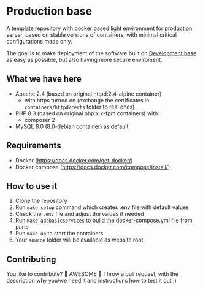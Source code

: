 # Production base

A template repository with docker based light environment for production server, based on 
stable versions of containers, with minimal critical configurations made only.

The goal is to make deployment of the software built on [Development base](https://github.com/Fresh-Advance/Development) 
as easy as possible, but also having more secure enviroment.

## What we have here

* Apache 2.4 (based on original httpd:2.4-alpine container)
  * with https turned on (exchange the certificates in ``containers/httpd/certs`` folder to real ones)
* PHP 8.3 (based on original php:x.x-fpm containers) with:
  * composer 2
* MySQL 8.0 (8.0-debian container) as default

## Requirements

* Docker (https://docs.docker.com/get-docker/)
* Docker compose (https://docs.docker.com/compose/install/)

## How to use it

1. Clone the repository
2. Run ``make setup`` command which creates .env file with default values
3. Check the ``.env`` file and adjust the values if needed
4. Run ``make addbasicservices`` to build the docker-compose.yml file from parts
5. Run ``make up`` to start the containers
6. Your ``source`` folder will be available as website root

## Contributing

You like to contribute? 🙌 AWESOME 🙌 Throw a pull request, with the description why you/we need it and 
instructions how to test it out :)